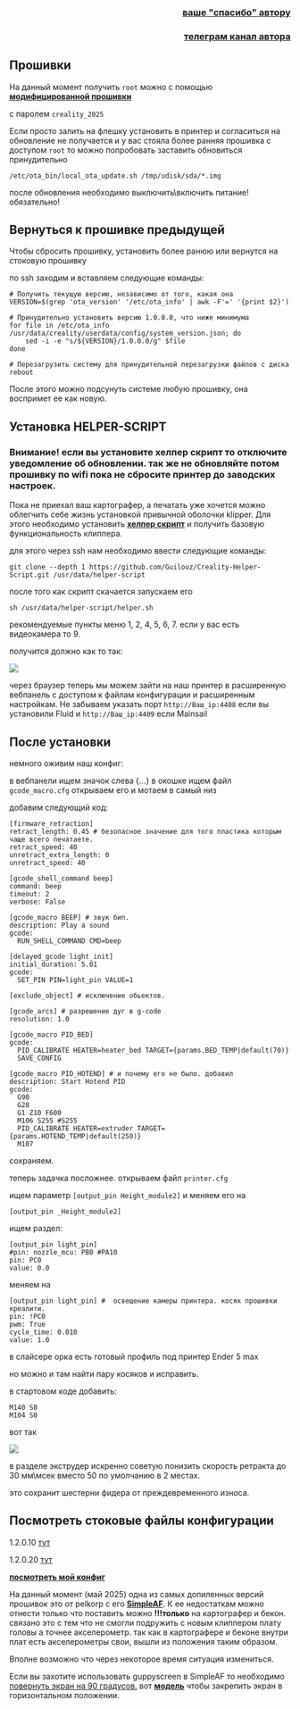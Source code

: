 <h3 align="right"><a href="https://www.tinkoff.ru/rm/yakovleva.irina203/51ZSr71845" target="_blank">ваше "спасибо" автору</a></h3>
<h3 align="right"><a href="https://t.me/tombraider2006" target="_blank">телеграм канал автора</a></h3>

<h2>Прошивки</h2>


На данный момент получить  `root` можно с помощью [**модифицированной прошивки**](https://github.com/zevaryx/ender-5-max-firmware/releases/latest) 

с паролем `creality_2025` 

Если просто залить на флешку установить в принтер и согласиться на обновление не получается и у вас стояла более ранняя прошивка с доступом `root` то можно попробовать заставить обновиться принудительно

```
/etc/ota_bin/local_ota_update.sh /tmp/udisk/sda/*.img
```
после обновления необходимо выключить\включить питание! обязательно!


## Вернуться к прошивке предыдущей 

Чтобы сбросить прошивку, установить более ранюю или вернутся на стоковую прошивку

по ssh заходим и вставляем следующие команды:

```
# Получить текущую версию, независимо от того, какая она
VERSION=$(grep 'ota_version' '/etc/ota_info' | awk -F'=' '{print $2}')

# Принудительно установить версию 1.0.0.0, что ниже минимума
for file in /etc/ota_info /usr/data/creality/userdata/config/system_version.json; do
    sed -i -e "s/${VERSION}/1.0.0.0/g" $file
done

# Перезагрузить систему для принудительной перезагрузки файлов с диска
reboot
```
После этого можно подсунуть системе любую прошивку, она воспримет ее как новую.

## Установка HELPER-SCRIPT

### Внимание! если вы установите хелпер скрипт то отключите уведомление об обновлении. так же не обновляйте потом прошивку по wifi пока не сбросите принтер до заводских настроек. 


Пока не приехал ваш картографер, а печатать уже хочется можно облегчить себе жизнь установкой привычной оболочки klipper. Для этого необходимо установить [**хелпер скрипт**](https://guilouz.github.io/Creality-Helper-Script-Wiki/helper-script/helper-script-installation/) и получить базовую функциональность клиппера.



для этого через ssh нам необходимо ввести следующие команды:

```
git clone --depth 1 https://github.com/Guilouz/Creality-Helper-Script.git /usr/data/helper-script
```
после того как скрипт скачается запускаем его

```
sh /usr/data/helper-script/helper.sh
```

рекомендуемые пункты меню 1, 2, 4, 5, 6, 7. если у вас есть видеокамера то 9.

получится должно как то так:

![](/images/helper.png)


через  браузер теперь мы можем зайти на наш принтер в расширенную вебпанель с доступом к файлам конфигурации и расширенным настройкам. Не забываем указать порт `http://Ваш_ip:4408` если вы установили Fluid и `http://Ваш_ip:4409`  если Mainsail

## После установки

немного оживим наш конфиг:

в вебпанели ищем значок слева {...}  в окошке ищем файл `gcode_macro.cfg` открываем его и мотаем в самый низ

добавим следующий код:

```
[firmware_retraction]
retract_length: 0.45 # безопасное значение для того пластика которым чаще всего печатаете.
retract_speed: 40
unretract_extra_length: 0
unretract_speed: 40

[gcode_shell_command beep]
command: beep
timeout: 2
verbose: False

[gcode_macro BEEP] # звук бип. 
description: Play a sound
gcode:
  RUN_SHELL_COMMAND CMD=beep

[delayed_gcode light_init] 
initial_duration: 5.01
gcode:
  SET_PIN PIN=light_pin VALUE=1

[exclude_object] # исключение обьектов. 

[gcode_arcs] # разрешение дуг в g-code
resolution: 1.0   

[gcode_macro PID_BED]
gcode:
  PID_CALIBRATE HEATER=heater_bed TARGET={params.BED_TEMP|default(70)}
  SAVE_CONFIG

[gcode_macro PID_HOTEND] # и почему его не было. добавил
description: Start Hotend PID
gcode:
  G90
  G28
  G1 Z10 F600
  M106 S255 #S255 
  PID_CALIBRATE HEATER=extruder TARGET={params.HOTEND_TEMP|default(250)}
  M107

```

сохраняем. 

теперь задачка посложнее. открываем файл `printer.cfg`

ищем параметр `[output_pin Height_module2]` и меняем его на 

```
[output_pin _Height_module2]
```

ищем раздел:

```
[output_pin light_pin]
#pin: nozzle_mcu: PB0 #PA10
pin: PC0
value: 0.0
```
меняем на 

```
[output_pin light_pin] #  освещение камеры принтера. косяк прошивки креалити.
pin: !PC0
pwm: True
cycle_time: 0.010
value: 1.0
```

в слайсере орка есть готовый профиль под принтер Ender 5 max 

но можно и там найти пару косяков и исправить.

в стартовом коде добавить:

```
M140 S0
M104 S0
```
вот так

![](/images/orca11.jpg)


в разделе экструдер искренно советую понизить скорость ретракта до 30 мм\мсек вместо 50 по умолчанию в 2 местах.

это сохранит шестерни фидера от преждевременного износа.


## Посмотреть стоковые файлы конфигурации 

1.2.0.10 [тут](/stock/config_1.2.0.10/)

1.2.0.20 [тут](/stock/config_1.2.0.20/)



[**посмотреть мой конфиг**](/config_my/)

На данный момент (май 2025) одна из самых допиленных версий прошивок это от pelkorp с его [**SimpleAF**](https://pellcorp.github.io/creality-wiki/).  К ее недостаткам можно отнести только что поставить можно **!!!только** на картографер и бекон. связано это с тем что не смогли подружить с новым клиппером плату головы а точнее акселерометр. так как в картографере и беконе внутри плат есть акселерометры свои, вышли из положения таким образом.  

Вполне возможно что через некоторое время ситуация измениться.  

Если вы захотите использовать guppyscreen в SimpleAF то необходимо [повернуть экран на 90 градусов.](https://github.com/Tombraider2006/Ender5Max/blob/main/mans/simpleaf.md#%D0%B2%D1%8B-%D0%BA%D1%83%D0%BF%D0%B8%D0%BB%D0%B8-%D0%B7%D0%B0%D1%88%D0%B8%D0%B2%D0%BA%D1%83-%D0%BA%D0%BE%D1%80%D0%BF%D1%83%D1%81%D0%B0-%D0%B8-%D1%82%D0%B5%D0%BF%D0%B5%D1%80%D1%8C-%D0%BF%D1%80%D0%BE%D0%B2%D0%BE%D0%B4%D0%B0-%D0%BC%D0%B5%D1%88%D0%B0%D1%8E%D1%82-%D0%BE%D1%82%D0%BA%D1%80%D1%8B%D0%B2%D0%B0%D1%82%D1%8C-%D0%B4%D0%B2%D0%B5%D1%80%D1%86%D1%83) вот [**модель**](/mans/Ender5MaxTiltedScreenMount.stl) чтобы закрепить экран в горизонтальном положении. 
